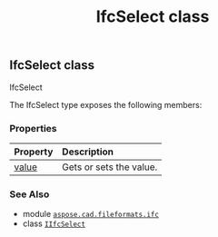 ﻿---
title: IfcSelect class
second_title: Aspose.CAD for Python via .NET API References
description: 
type: docs
weight: 70
url: /aspose.cad.fileformats.ifc/ifcselect/
is_root: false
---

## IfcSelect class

IfcSelect



The IfcSelect type exposes the following members:

### Properties
| Property | Description |
| :- | :- |
| [value](/cad/python-net/aspose.cad.fileformats.ifc/ifcselect/value) | Gets or sets the value. |



### See Also
* module [`aspose.cad.fileformats.ifc`](..)
* class [`IIfcSelect`](/cad/python-net/aspose.cad.fileformats.ifc/iifcselect)

